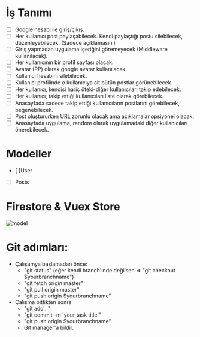 # İş Tanımı

- [ ] Google hesabı ile giriş/çıkış.
- [ ] Her kullanıcı post paylaşabilecek. Kendi paylaştığı postu silebilecek, düzenleyebilecek. (Sadece açıklamasını)
- [ ] Giriş yapmadan uygulama içeriğini göremeyecek (Middleware kullanılacak).
- [ ] Her kullanıcının bir profil sayfası olacak.
- [ ] Avatar (PP) olarak google avatar kullanılacak.
- [ ] Kullanıcı hesabını silebilecek.
- [ ] Kullanıcı profilinde o kullanıcıya ait bütün postlar görünebilecek.
- [ ] Her kullanıcı, kendisi hariç öteki-diğer kullanıcıları takip edebilecek.
- [ ] Her kullanıcı, takip ettiği kullanıcıları liste olarak görebilecek.
- [ ] Anasayfada sadece takip ettiği kullanıcıların postlarını görebilecek, beğenebilecek.
- [ ] Post oluştururken URL zorunlu olacak ama açıklamalar opsiyonel olacak.
- [ ] Anasayfada uygulama, random olarak uygulamadaki diğer kullanıcıları önerebilecek.

# Modeller

- [ ]User
- [ ] Posts

# Firestore & Vuex Store

![model](https://user-images.githubusercontent.com/43720773/93512491-0c188700-f92d-11ea-8d3b-357f7ed8d510.png)

# Git adımları:

- Çalışamya başlamadan önce:
  - "git status" (eğer kendi branch'inde değilsen => "git checkout \$yourbranchname")
  - "git fetch origin master"
  - "git pull origin master"
  - "git push origin \$yourbranchname"
- Çalışma bittikten sonra
  - "git add . "
  - "git commit -m 'your task title'"
  - "git push origin \$yourbranchname"
  - Git manager'a bildir.
